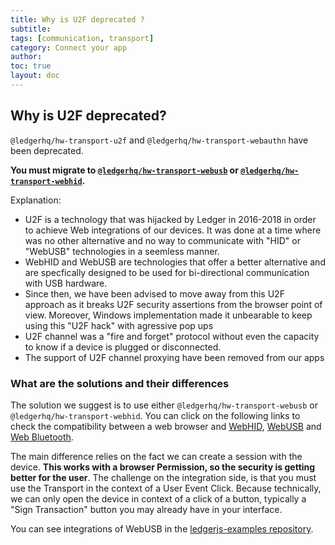 ```yaml
---
title: Why is U2F deprecated ?
subtitle:
tags: [communication, transport]
category: Connect your app
author:
toc: true
layout: doc
---
```


## Why is U2F deprecated?

`@ledgerhq/hw-transport-u2f` and `@ledgerhq/hw-transport-webauthn` have been deprecated.

**You must migrate to [`@ledgerhq/hw-transport-webusb`](../web-hid-usb) or [`@ledgerhq/hw-transport-webhid`](../web-hid-usb).**

Explanation:

- U2F is a technology that was hijacked by Ledger in 2016-2018 in order to achieve Web integrations of our devices. It was done at a time where was no other alternative and no way to communicate with "HID" or "WebUSB" technologies in a seemless manner.
- WebHID and WebUSB are technologies that offer a better alternative and are specfically designed to be used for bi-directional communication with USB hardware.
- Since then, we have been advised to move away from this U2F approach as it breaks U2F security assertions from the browser point of view. Moreover, Windows implementation made it unbearable to keep using this "U2F hack" with agressive pop ups
- U2F channel was a "fire and forget" protocol without even the capacity to know if a device is plugged or disconnected.
- The support of U2F channel proxying have been removed from our apps

### What are the solutions and their differences

The solution we suggest is to use either `@ledgerhq/hw-transport-webusb` or `@ledgerhq/hw-transport-webhid`. You can click on the following links to check the compatibility between a web browser and [WebHID](https://caniuse.com/webhid), [WebUSB](https://caniuse.com/webusb) and [Web Bluetooth](https://caniuse.com/web-bluetooth).

The main difference relies on the fact we can create a session with the device. **This works with a browser Permission, so the security is getting better for the user**. The challenge on the integration side, is that you must use the Transport in the context of a User Event Click. Because technically, we can only open the device in context of a click of a button, typically a "Sign Transaction" button you may already have in your interface.

You can see integrations of WebUSB in the [ledgerjs-examples repository](https://github.com/LedgerHQ/ledgerjs-examples/tree/new-examples).

